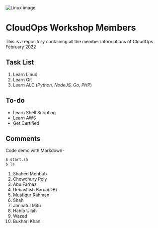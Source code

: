 
![Linux image](https://ts4uportal-all-files-upload.nyc3.digitaloceanspaces.com/program-user-image/1650482401313-linux-%283%29.png)

# CloudOps Workshop Members
This is a repository containing all the member informations of CloudOps February 2022

## Task List
1. Learn Linux
2. Learn Git
3. Learn ALC (*Python, NodeJS, Go, PHP*)

## To-do
- Learn Shell Scripting
- Learn AWS
- Get Certified

## Comments
Code demo with Markdown-
```bash
$ start.sh
$ ls
```

1. Shahed Mehbub
2. Chowdhury Poly
3. Abu Farhaz
4. Debashish Barua(DB)
5. Musfiqur Rahman
6. Shah 
7. Jannatul Mitu
8. Habib Ullah
9. Wazed
10. Bukhari Khan

